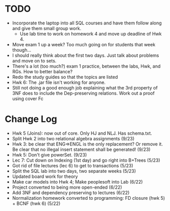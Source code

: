 # TODO
- Incorporate the laptop into all SQL courses and have them follow along and give them small group work.
  - Use lab time to work on homework 4 and move up deadline of Hwk 4.
- Move exam 1 up a week? Too much going on for students that week though...
- I should really think about the first two days. Just talk about problems and move on to sets.
- There's a lot (too much?) exam 1 practice, between the labs, Hwk, and RGs. How to better balance?
- Redo the study guides so that the topics are listed
- Hwk 6: The .jar file isn't working for anyone.
- Still not doing a good enough job explaining what the 3rd property of 3NF does to include the Dep-preserving relations. Work out a proof using cover Fc

# Change Log
- Hwk 5 (Joins): now out of core. Only HJ and NLJ. Has schema.txt.
- Split Hwk 2 into two relational algebra assignments (9/23)
- Hwk 3: be clear that ENG=>ENGL is the only replacement? Or remove it. Be clear that no illegal insert statement shall be generated! (9/23)
- Hwk 5: Don't give powerSet. (9/23)
- Lec 7: Cut down on Indexing (1st day) and go right into B+Trees (5/23)
- Got rid of file lectures (lec 6) to get to transactions (5/23)
- Split the SQL lab into two days, two separate weeks (5/23)
- Updated board work for theory
- Make car models into Hwk 4; Make peoplesoft into Lab (6/22)
- Project converted to being more open-ended (6/22)
- Add 3NF and dependency preserving to lectures (6/22)
- Normalization homework converted to programming: FD closure (hwk 5) + BCNF (hwk 6) (5/22)
